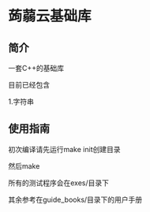 # 蒟蒻云基础库
## 简介
一套C++的基础库

目前已经包含

1.字符串

## 使用指南
初次编译请先运行make init创建目录

然后make

所有的测试程序会在exes/目录下

其余参考在guide_books/目录下的用户手册